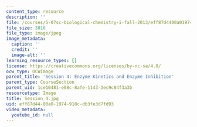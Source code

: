 ```yaml
---
content_type: resource
description: ''
file: /courses/5-07sc-biological-chemistry-i-fall-2013/eff87d4400a01974918cdb3fe3d7fd93_Session_4.jpg
file_size: 3816
file_type: image/jpeg
image_metadata:
  caption: ''
  credit: ''
  image-alt: ''
learning_resource_types: []
license: https://creativecommons.org/licenses/by-nc-sa/4.0/
ocw_type: OCWImage
parent_title: 'Session 4: Enzyme Kinetics and Enzyme Inhibition'
parent_type: CourseSection
parent_uid: 1ce10481-e08c-8afe-1143-3ec9c84f3a3b
resourcetype: Image
title: Session_4.jpg
uid: eff87d44-00a0-1974-918c-db3fe3d7fd93
video_metadata:
  youtube_id: null
---
```

